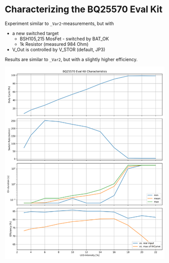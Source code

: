 # Characterizing the BQ25570 Eval Kit

Experiment similar to `_Var2`-measurements, but with

- a new switched target
  - BSH105,215 MosFet - switched by BAT_OK
  - 1k Resistor (measured 984 Ohm)
- V_Out is controlled by V_STOR (default, JP3)

Results are similar to `_Var2`, but with a slightly higher efficiency.

![BQ-char](plot_statistics_bq.svg)



